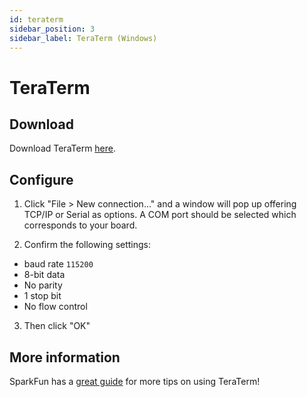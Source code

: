 ```yaml
---
id: teraterm 
sidebar_position: 3 
sidebar_label: TeraTerm (Windows)
---
```


# TeraTerm

## Download

Download TeraTerm [here](https://teratermproject.github.io/index-en.html).

## Configure

1. Click "File > New connection..." and a window will pop up offering TCP/IP or Serial as options. A COM port should be selected which corresponds to your board.

2. Confirm the following settings:

* baud rate `115200`
* 8-bit data
* No parity
* 1 stop bit
* No flow control

3. Then click "OK"

## More information

SparkFun has a [great guide](https://learn.sparkfun.com/tutorials/terminal-basics/tera-term-windows) for more tips on using TeraTerm! 